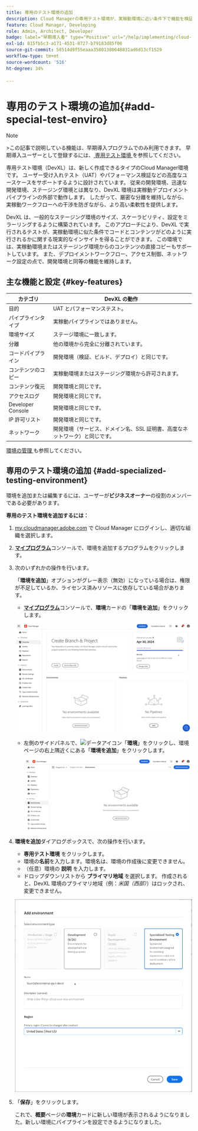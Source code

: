 ```yaml
---
title: 専用のテスト環境の追加
description: Cloud Managerの専用テスト環境が、実稼動環境に近い条件下で機能を検証する専用のスペースを提供し、ストレステストや高度なデプロイメント前のチェックに最適な方法を説明します。
feature: Cloud Manager, Developing
role: Admin, Architect, Developer
badge: label="早期導入者" type="Positive" url="/help/implementing/cloud-manager/release-notes/current.md#gitlab-bitbucket"
exl-id: 815fb5c3-a171-4531-8727-b79183d85f06
source-git-commit: 58514d9f55eaaa35801380648831ad6d13cf1529
workflow-type: tm+mt
source-wordcount: '516'
ht-degree: 34%

---
```


# 専用のテスト環境の追加{#add-special-test-enviro}

>[!NOTE]
>
>&#x200B;>この記事で説明している機能は、早期導入プログラムでのみ利用できます。 早期導入ユーザーとして登録するには、[ 専用テスト環境 ](/help/implementing/cloud-manager/release-notes/current.md#specialized-test-environment) を参照してください。

専用テスト環境（DevXL）は、新しく作成できるタイプのCloud Manager環境です。 ユーザー受け入れテスト（UAT）やパフォーマンス検証などの高度なユースケースをサポートするように設計されています。 従来の開発環境、迅速な開発環境、ステージング環境とは異なり、DevXL 環境は実稼動デプロイメントパイプラインの外部で動作します。 したがって、厳密な分離を維持しながら、実稼動ワークフローへの干渉を防ぎながら、より高い柔軟性を提供します。

DevXL は、一般的なステージング環境のサイズ、スケーラビリティ、設定をミラーリングするように構築されています。 このアプローチにより、DevXL で実行されるテストが、実稼動環境に似た条件でコードとコンテンツがどのように実行されるかに関する現実的なインサイトを得ることができます。 この環境では、実稼動環境またはステージング環境からのコンテンツの直接コピーもサポートしています。 また、デプロイメントワークフロー、アクセス制御、ネットワーク設定の点で、開発環境と同等の機能を維持します。

## 主な機能と設定 {#key-features}

| カテゴリ | DevXL の動作 |
| --- | --- |
| 目的 | UAT とパフォーマンステスト。 |
| パイプラインタイプ | 実稼動パイプラインではありません。 |
| 環境サイズ | ステージ環境に一致します。 |
| 分離 | 他の環境から完全に分離されています。 |
| コードパイプライン | 開発環境（検証、ビルド、デプロイ）と同じです。 |
| コンテンツのコピー | 実稼動環境またはステージング環境から許可されます。 |
| コンテンツ復元 | 開発環境と同じです。 |
| アクセスログ | 開発環境と同じです。 |
| Developer Console | 開発環境と同じです。 |
| IP 許可リスト | 開発環境と同じです。 |
| ネットワーク | 開発環境（サービス、ドメイン名、SSL 証明書、高度なネットワーク）と同じです。 |

[ 環境の管理 ](/help/implementing/cloud-manager/manage-environments.md) も参照してください。

## 専用のテスト環境の追加 {#add-specialized-testing-environment}

環境を追加または編集するには、ユーザーが&#x200B;**ビジネスオーナー**&#x200B;の役割のメンバーである必要があります。

**専用のテスト環境を追加するには：**

1. [my.cloudmanager.adobe.com](https://my.cloudmanager.adobe.com/) で Cloud Manager にログインし、適切な組織を選択します。

1. **[マイプログラム](/help/implementing/cloud-manager/navigation.md#my-programs)**&#x200B;コンソールで、環境を追加するプログラムをクリックします。

1. 次のいずれかの操作を行います。

   「**環境を追加**」オプションがグレー表示（無効）になっている場合は、権限が不足しているか、ライセンス済みリソースに依存している場合があります。

   * **[マイプログラム](/help/implementing/cloud-manager/navigation.md#my-programs)**&#x200B;コンソールで、**環境**&#x200B;カードの「**環境を追加**」をクリックします。

   ![環境カード](assets/no-environments.png)

   * 左側のサイドパネルで、![データアイコン](https://spectrum.adobe.com/static/icons/workflow_18/Smock_Data_18_N.svg)「**環境**」をクリックし、環境ページの右上隅近くにある「**環境を追加**」をクリックします。

     ![「環境」タブ](assets/environments-tab.png)

1. **環境を追加**&#x200B;ダイアログボックスで、次の操作を行います。

   * **専用テスト環境** をクリックします。
   * 環境の&#x200B;**名前**&#x200B;を入力します。環境名は、環境の作成後に変更できません。
   * （任意）環境の **説明** を入力します。
   * ドロップダウンリストから **プライマリ地域** を選択します。 作成されると、DevXL 環境のプライマリ地域（例：*米国（西部）*）はロックされ、変更できません。

   ![ 「特殊なテスト環境」ラジオボタンが選択された環境を追加ダイアログボックス ](assets/specialized-test-environment.png)

1. 「**保存**」をクリックします。

   これで、**概要**&#x200B;ページの&#x200B;**環境**&#x200B;カードに新しい環境が表示されるようになりました。新しい環境にパイプラインを設定できるようになりました。
